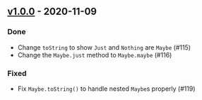 ## [v1.0.0](https://github.com/Kevin-Lee/j8plus/issues?q=is%3Aissue+milestone%3A%22milestone3%22+is%3Aclosed) - 2020-11-09

### Done
* Change `toString` to show `Just` and `Nothing` are `Maybe` (#115)
* Change the `Maybe.just` method to `Maybe.maybe` (#116)

### Fixed
* Fix `Maybe.toString()` to handle nested `Maybe`s properly (#119)
